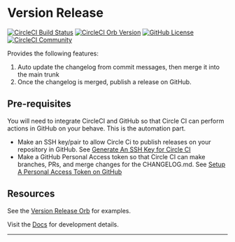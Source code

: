 # Version Release

[![CircleCI Build Status](https://circleci.com/gh/kohirens/version-release-orb.svg?style=shield "CircleCI Build Status")](https://circleci.com/gh/kohirens/version-release-orb) [![CircleCI Orb Version](https://badges.circleci.com/orbs/kohirens/version-release.svg)](https://circleci.com/orbs/registry/orb/kohirens/version-release) [![GitHub License](https://img.shields.io/badge/license-MIT-lightgrey.svg)](https://raw.githubusercontent.com/kohirens/version-release-orb/master/LICENSE) [![CircleCI Community](https://img.shields.io/badge/community-CircleCI%20Discuss-343434.svg)](https://discuss.circleci.com/c/ecosystem/orbs)

Provides the following features:

1. Auto update the changelog from commit messages, then merge it into the main trunk
2. Once the changelog is merged, publish a release on GitHub.

## Pre-requisites

You will need to integrate CircleCI and GitHub so that Circle CI can perform
actions in GitHub on your behave. This is the automation part.

* Make an SSH key/pair to allow Circle Ci to publish releases on your
  repository in GitHub. See [Generate An SSH Key for Circle CI]
* Make a GitHub Personal Access token so that Circle CI can make branches,
  PRs, and merge changes for the CHANGELOG.md. See [Setup A Personal Access Token on GitHub]

## Resources

See the [Version Release Orb] for examples.

Visit the [Docs] for development details.

---

[Generate An SSH Key for Circle CI]: /docs/setup-keys.md#generate-an-ssh-key-for-circle-ci
[Setup A Personal Access Token on GitHub]: /docs/setup-keys.md#setup-a-personal-access-token-on-github
[Version Release Orb]: https://circleci.com/developer/orbs/orb/kohirens/version-release#usage-examples
[Docs]: /docs/index.md